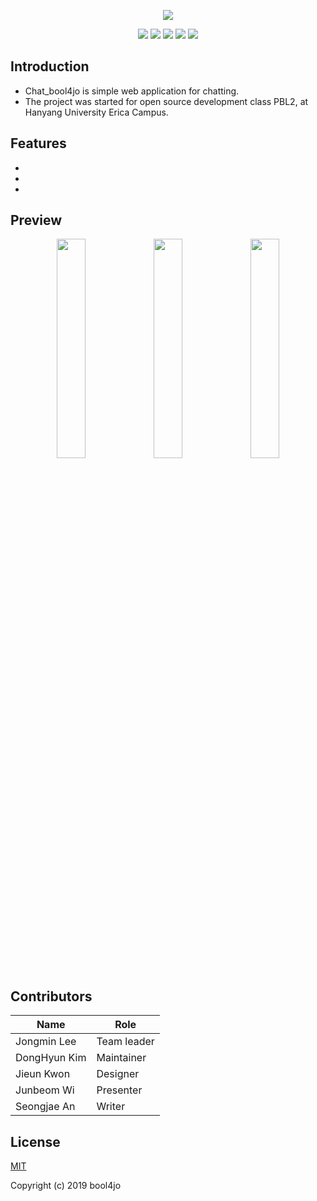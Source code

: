 <p align="center">
	<img src="https://i.postimg.cc/Zn6dNpnQ/image.png"></img>
</p>

<p align="center">
	<img src="https://img.shields.io/badge/-Tech%20Stacks-black.svg"></img>
	<a href="https://nodejs.org/ko"><img src="https://img.shields.io/badge/-Node.js-green.svg"></img></a>
	<a href="https://mariadb.org/"><img src="https://img.shields.io/badge/-MariaDB-orange.svg"></img></a>
	<a href="https://expressjs.com/"><img src="https://img.shields.io/badge/-Express-blue.svg"></img></a>
	<a href="https://socket.io/"><img src="https://img.shields.io/badge/-Socket.io-yellowgreen.svg"></img></a>
</p>


## Introduction
* Chat_bool4jo is simple web application for chatting.
* The project was started for open source development class PBL2, at Hanyang University Erica Campus.

## Features
*
*
*

## Preview
<p align="center">
	<img src="https://s.nimbusweb.me/attachment/2960100/dn3stype386kat9wc323/Z5gMvwbFg9czRm2D/screenshot-localhost-8000-2019.06.08-23-34-56.png" width="30%"></img>
	<img src="https://s.nimbusweb.me/attachment/2960105/987fc7l9emr6inkd7kre/fJrDbhsLbhsPiWN4/screenshot-localhost-8000-2019.06.08-23-41-12.png" width="30%"></img>
	<img src="https://s.nimbusweb.me/attachment/2960810/toyhefbnzw6sk89tfctr/cAwTvlsikcxCHVC9/screenshot-localhost-8000-2019.06.09-17-31-00.png" width=30%></img>
</p>

## Contributors

| Name         | Role       |
|--------------|------------|
| Jongmin Lee | Team leader |
| DongHyun Kim | Maintainer |
| Jieun Kwon | Designer |
| Junbeom Wi | Presenter |
| Seongjae An | Writer |

## License

[MIT](http://opensource.org/licenses/MIT)

Copyright (c) 2019 bool4jo
